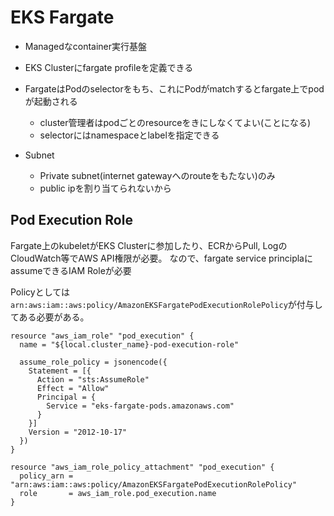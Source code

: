 # EKS Fargate

* Managedなcontainer実行基盤
* EKS Clusterにfargate profileを定義できる
* FargateはPodのselectorをもち、これにPodがmatchするとfargate上でpodが起動される
  * cluster管理者はpodごとのresourceをきにしなくてよい(ことになる)
  * selectorにはnamespaceとlabelを指定できる

* Subnet
  * Private subnet(internet gatewayへのrouteをもたない)のみ
  * public ipを割り当てられないから 

## Pod Execution Role

Fargate上のkubeletがEKS Clusterに参加したり、ECRからPull, LogのCloudWatch等でAWS API権限が必要。
なので、fargate service principlaにassumeできるIAM Roleが必要

Policyとしては`arn:aws:iam::aws:policy/AmazonEKSFargatePodExecutionRolePolicy`が付与してある必要がある。

```hcl
resource "aws_iam_role" "pod_execution" {
  name = "${local.cluster_name}-pod-execution-role"

  assume_role_policy = jsonencode({
    Statement = [{
      Action = "sts:AssumeRole"
      Effect = "Allow"
      Principal = {
        Service = "eks-fargate-pods.amazonaws.com"
      }
    }]
    Version = "2012-10-17"
  })
}

resource "aws_iam_role_policy_attachment" "pod_execution" {
  policy_arn = "arn:aws:iam::aws:policy/AmazonEKSFargatePodExecutionRolePolicy"
  role       = aws_iam_role.pod_execution.name
}
```
